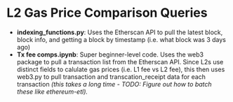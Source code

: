 # L2 Gas Price Comparison Queries
- **indexing_functions.py**: Uses the Etherscan API to pull the latest block, block info, and getting a block by timestamp (i.e. what block was 3 days ago)
- **Tx fee comps.ipynb**: Super beginner-level code. Uses the web3 package to pull a transaction list from the Etherscan API. Since L2s use distinct fields to calulate gas prices (i.e. L1 fee vs L2 fee), this then uses web3.py to pull transaction and transcation_receipt data for each transaction *(this takes a long time - TODO: Figure out how to batch these like ethereum-etl).* 
